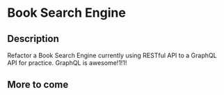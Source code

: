# Book Search Engine

## Description

Refactor a Book Search Engine currently using RESTful API to a GraphQL API for practice. GraphQL is awesome!1!1!

## More to come
